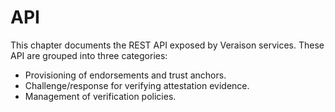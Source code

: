 # API

This chapter documents the REST API exposed by Veraison services. These API are
grouped into three categories:

- Provisioning of endorsements and trust anchors.
- Challenge/response for verifying attestation evidence.
- Management of verification policies.
